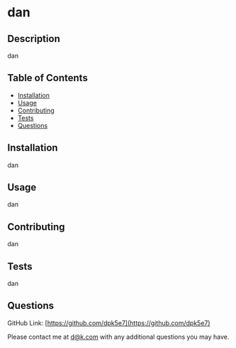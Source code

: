 # dan    
## Description

dan

## Table of Contents

- [Installation](#installation)
- [Usage](#usage)
- [Contributing](#contributing)
- [Tests](#tests)
- [Questions](#questions)

## Installation

dan


## Usage

dan

## Contributing

dan

## Tests

dan

## Questions

GitHub Link: [https://github.com/dpk5e7](https://github.com/dpk5e7)

Please contact me at d@k.com with any additional questions you may have.
